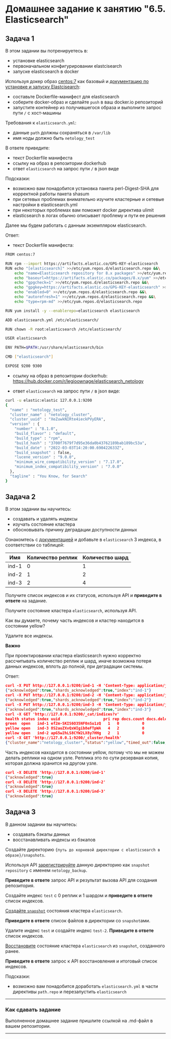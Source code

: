 # Домашнее задание к занятию "6.5. Elasticsearch"

## Задача 1

В этом задании вы потренируетесь в:
- установке elasticsearch
- первоначальном конфигурировании elastcisearch
- запуске elasticsearch в docker

Используя докер образ [centos:7](https://hub.docker.com/_/centos) как базовый и 
[документацию по установке и запуску Elastcisearch](https://www.elastic.co/guide/en/elasticsearch/reference/current/targz.html):

- составьте Dockerfile-манифест для elasticsearch
- соберите docker-образ и сделайте `push` в ваш docker.io репозиторий
- запустите контейнер из получившегося образа и выполните запрос пути `/` c хост-машины

Требования к `elasticsearch.yml`:
- данные `path` должны сохраняться в `/var/lib`
- имя ноды должно быть `netology_test`

В ответе приведите:
- текст Dockerfile манифеста
- ссылку на образ в репозитории dockerhub
- ответ `elasticsearch` на запрос пути `/` в json виде

Подсказки:
- возможно вам понадобится установка пакета perl-Digest-SHA для корректной работы пакета shasum
- при сетевых проблемах внимательно изучите кластерные и сетевые настройки в elasticsearch.yml
- при некоторых проблемах вам поможет docker директива ulimit
- elasticsearch в логах обычно описывает проблему и пути ее решения

Далее мы будем работать с данным экземпляром elasticsearch.

Ответ: 

- текст Dockerfile манифеста:
```bash
FROM centos:7

RUN rpm --import https://artifacts.elastic.co/GPG-KEY-elasticsearch
RUN echo "[elasticsearch]" >>/etc/yum.repos.d/elasticsearch.repo &&\
    echo "name=Elasticsearch repository for 8.x packages" >>/etc/yum.repos.d/elasticsearch.repo &&\
    echo "baseurl=https://artifacts.elastic.co/packages/8.x/yum" >>/etc/yum.repos.d/elasticsearch.repo &&\
    echo "gpgcheck=1" >>/etc/yum.repos.d/elasticsearch.repo &&\
    echo "gpgkey=https://artifacts.elastic.co/GPG-KEY-elasticsearch" >>/etc/yum.repos.d/elasticsearch.repo &&\
    echo "enabled=0" >>/etc/yum.repos.d/elasticsearch.repo &&\
    echo "autorefresh=1" >>/etc/yum.repos.d/elasticsearch.repo &&\
    echo "type=rpm-md" >>/etc/yum.repos.d/elasticsearch.repo

RUN yum install -y --enablerepo=elasticsearch elasticsearch

ADD elasticsearch.yml /etc/elasticsearch/

RUN chown -R root:elasticsearch /etc/elasticsearch/

USER elasticsearch

ENV PATH=$PATH:/usr/share/elasticsearch/bin

CMD ["elasticsearch"]

EXPOSE 9200 9300
```
- ссылку на образ в репозитории dockerhub: https://hub.docker.com/r/legioownage/elasticsearch_netology

- ответ `elasticsearch` на запрос пути `/` в json виде:
```bash
curl -u elastic:elastic 127.0.0.1:9200
{
  "name" : "netology_test",
  "cluster_name" : "netology_cluster",
  "cluster_uuid" : "XeZuwkNIRte4ieckPVyERA",
  "version" : {
    "number" : "8.1.0",
    "build_flavor" : "default",
    "build_type" : "rpm",
    "build_hash" : "3700f7679f7d95e36da0b43762189bab189bc53a",
    "build_date" : "2022-03-03T14:20:00.690422633Z",
    "build_snapshot" : false,
    "lucene_version" : "9.0.0",
    "minimum_wire_compatibility_version" : "7.17.0",
    "minimum_index_compatibility_version" : "7.0.0"
  },
  "tagline" : "You Know, for Search"
}
```

## Задача 2

В этом задании вы научитесь:
- создавать и удалять индексы
- изучать состояние кластера
- обосновывать причину деградации доступности данных

Ознакомтесь с [документацией](https://www.elastic.co/guide/en/elasticsearch/reference/current/indices-create-index.html) 
и добавьте в `elasticsearch` 3 индекса, в соответствии со таблицей:

| Имя | Количество реплик | Количество шард |
|-----|-------------------|-----------------|
| ind-1| 0 | 1 |
| ind-2 | 1 | 2 |
| ind-3 | 2 | 4 |

Получите список индексов и их статусов, используя API и **приведите в ответе** на задание.

Получите состояние кластера `elasticsearch`, используя API.

Как вы думаете, почему часть индексов и кластер находится в состоянии yellow?

Удалите все индексы.

**Важно**

При проектировании кластера elasticsearch нужно корректно рассчитывать количество реплик и шард,
иначе возможна потеря данных индексов, вплоть до полной, при деградации системы.

Ответ:
```json
curl -X PUT http://127.0.0.1:9200/ind-1 -H 'Content-Type: application/json' -d '{"settings": {"number_of_shards": 1, "number_of_replicas": 0}}'
{"acknowledged":true,"shards_acknowledged":true,"index":"ind-1"}
curl -X PUT http://127.0.0.1:9200/ind-2 -H 'Content-Type: application/json' -d '{"settings": {"number_of_shards": 2, "number_of_replicas": 1}}'
{"acknowledged":true,"shards_acknowledged":true,"index":"ind-2"}
curl -X PUT http://127.0.0.1:9200/ind-3 -H 'Content-Type: application/json' -d '{"settings": {"number_of_shards": 4, "number_of_replicas": 2}}'
{"acknowledged":true,"shards_acknowledged":true,"index":"ind-3"}
curl -X GET 'http://127.0.0.1:9200/_cat/indices?v'
health status index uuid                   pri rep docs.count docs.deleted store.size pri.store.size
green  open   ind-1 ef2m-SKIS6O35NF0nSu1zQ   1   0          0            0       225b           225b
yellow open   ind-3 8S2auZXvQxWIgib8eFTpWA   4   2          0            0       900b           900b
yellow open   ind-2 apG5w2hLS8CYW2LX8y7HHg   2   1          0            0       450b           450b
curl -X GET 'http://127.0.0.1:9200/_cluster/health'
{"cluster_name":"netology_cluster","status":"yellow","timed_out":false,"number_of_nodes":1,"number_of_data_nodes":1,"active_primary_shards":8,"active_shards":8,"relocating_shards":0,"initializing_shards":0,"unassigned_shards":10,"delayed_unassigned_shards":0,"number_of_pending_tasks":0,"number_of_in_flight_fetch":0,"task_max_waiting_in_queue_millis":0,"active_shards_percent_as_number":44.44444444444444}
```
Часть индексов находится в состоянии yellow, потому что мы не можем делать реплики на одном узле. Реплика это по сути резервная копия, которая должна хранится на другом узле.
```json
curl -X DELETE 'http://127.0.0.1:9200/ind-1'
{"acknowledged":true}
curl -X DELETE 'http://127.0.0.1:9200/ind-2'
{"acknowledged":true}
curl -X DELETE 'http://127.0.0.1:9200/ind-3'
{"acknowledged":true}
```


## Задача 3

В данном задании вы научитесь:
- создавать бэкапы данных
- восстанавливать индексы из бэкапов

Создайте директорию `{путь до корневой директории с elasticsearch в образе}/snapshots`.

Используя API [зарегистрируйте](https://www.elastic.co/guide/en/elasticsearch/reference/current/snapshots-register-repository.html#snapshots-register-repository) 
данную директорию как `snapshot repository` c именем `netology_backup`.

**Приведите в ответе** запрос API и результат вызова API для создания репозитория.

Создайте индекс `test` с 0 реплик и 1 шардом и **приведите в ответе** список индексов.

[Создайте `snapshot`](https://www.elastic.co/guide/en/elasticsearch/reference/current/snapshots-take-snapshot.html) 
состояния кластера `elasticsearch`.

**Приведите в ответе** список файлов в директории со `snapshot`ами.

Удалите индекс `test` и создайте индекс `test-2`. **Приведите в ответе** список индексов.

[Восстановите](https://www.elastic.co/guide/en/elasticsearch/reference/current/snapshots-restore-snapshot.html) состояние
кластера `elasticsearch` из `snapshot`, созданного ранее. 

**Приведите в ответе** запрос к API восстановления и итоговый список индексов.

Подсказки:
- возможно вам понадобится доработать `elasticsearch.yml` в части директивы `path.repo` и перезапустить `elasticsearch`

---

### Как cдавать задание

Выполненное домашнее задание пришлите ссылкой на .md-файл в вашем репозитории.

---
